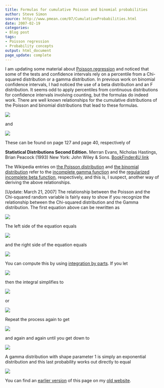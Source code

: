 ```yaml
---
title: Formulas for cumulative Poisson and binomial probabilities
author: Steve Simon
source: http://www.pmean.com/07/CumulativeProbabilities.html
date: 2007-02-19
categories:
- Blog post
tags:
- Poisson regression
- Probability concepts
output: html_document
page_update: complete
---
```


I am updating some material about [Poisson regression][sim3] and noticed that some of the tests and confidence intervals rely on a percentile from a Chi-squared distribution or a gamma distribution. In previous work on binomial confidence intervals, I had noticed the use of a beta distribution and an F distribution. It seems odd to apply percentiles from continuous distributions for confidence intervals involving counting, but the formulas do indeed work. There are well known relationships for the cumulative distributions of the Poisson and binomial distributions that lead to these formulas.

![](http://www.pmean.com/new-images/07/CumulativeProbabilities01.gif)

and

![](http://www.pmean.com/new-images/07/CumulativeProbabilities02.gif)

These can be found on page 127 and page 40, respectively of

**Statistical Distributions Second Edition.** Merran Evans, Nicholas Hastings, Brian Peacock (1993) New York: John Wiley & Sons. [BookFinder4U link][eva1]

The Wikipedia entries on [the Poisson distribution][wik1] and [the binomial distribution][wik2] refer to the [incomplete gamma function][wik3] and the [regularized incomplete beta function][wik4], respectively, and this is, I suspect, another way of deriving the above relationships.

[Update: March 21, 2007] The relationship between the Poisson and the Chi-squared random variable is fairly easy to show if you recognize the relationship between the Chi-squared distribution and the Gamma distribution. The first equation above can be rewritten as

![](http://www.pmean.com/new-images/07/CumulativeProbabilities03.gif)

The left side of the equation equals

![](http://www.pmean.com/new-images/07/CumulativeProbabilities04.gif)

and the right side of the equation equals

![](http://www.pmean.com/new-images/07/CumulativeProbabilities05.gif)

You can compute this by using [integration by parts](http://en.wikipedia.org/wiki/Integration_by_parts). If you let

![](http://www.pmean.com/new-images/07/CumulativeProbabilities06.gif)

then the integral simplifies to

![](http://www.pmean.com/new-images/07/CumulativeProbabilities07.gif)

or

![](http://www.pmean.com/new-images/07/CumulativeProbabilities08.gif)

Repeat the process again to get

![](http://www.pmean.com/new-images/07/CumulativeProbabilities09.gif)

and again and again until you get down to

![](http://www.pmean.com/new-images/07/CumulativeProbabilities10.gif)

A gamma distribution with shape parameter 1 is simply an exponential distribution and this last probability works out directly to equal

![](http://www.pmean.com/new-images/07/CumulativeProbabilities11.gif)

You can find an [earlier version][sim1] of this page on my [old website][sim2].

[sim1]: http://www.pmean.com/07/CumulativeProbabilities.html
[sim2]: http://www.pmean.com
[sim3]: http://www.pmean.com/99/poisson.html

[eva1]: http://www.bookfinder4u.com/detail/0471559512.html

[wik1]: http://en.wikipedia.org/wiki/Poisson_distribution
[wik2]: http://en.wikipedia.org/wiki/Binomial_distribution
[wik3]: http://en.wikipedia.org/wiki/Incomplete_gamma_function
[wik4]: http://en.wikipedia.org/wiki/Incomplete_beta_function#Incomplete_beta_function
